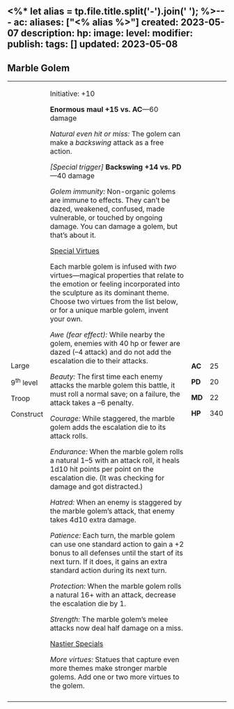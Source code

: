 <%* let alias = tp.file.title.split('-').join(' '); %>---
ac: 
aliases: ["<% alias %>"]
created: 2023-05-07
description: 
hp: 
image: 
level: 
modifier: 
publish: 
tags: []
updated: 2023-05-08
---

## Marble Golem

<table>
<colgroup>
<col style="width: 16%" />
<col style="width: 71%" />
<col style="width: 5%" />
<col style="width: 6%" />
</colgroup>
<tbody>
<tr class="odd">
<td><p>Large</p>
<p>9<sup>th</sup> level</p>
<p>Troop</p>
<p>Construct</p></td>
<td><p>Initiative: +10</p>
<p><strong>Enormous maul +15 vs. AC</strong>—60 damage</p>
<p><em>Natural even hit or miss:</em> The golem can make a
<em>backswing</em> attack as a free action.</p>
<p><em>[Special trigger]</em> <strong>Backswing +14 vs. PD</strong>—40
damage</p>
<p><em>Golem immunity:</em> Non-organic golems are immune to effects.
They can’t be dazed, weakened, confused, made vulnerable, or touched by
ongoing damage. You can damage a golem, but that’s about it.</p>
<p><u>Special Virtues</u></p>
<p>Each marble golem is infused with <em>two</em> virtues—magical
properties that relate to the emotion or feeling incorporated into the
sculpture as its dominant theme. Choose two virtues from the list below,
or for a unique marble golem, invent your own.</p>
<p><em>Awe (fear effect):</em> While nearby the golem, enemies with 40
hp or fewer are dazed (–4 attack) and do not add the escalation die to
their attacks.</p>
<p><em>Beauty:</em> The first time each enemy attacks the marble golem
this battle, it must roll a normal save; on a failure, the attack takes
a –6 penalty.</p>
<p><em>Courage:</em> While staggered, the marble golem adds the
escalation die to its attack rolls.</p>
<p><em>Endurance:</em> When the marble golem rolls a natural 1–5 with an
attack roll, it heals 1d10 hit points per point on the escalation die.
(It was checking for damage and got distracted.)</p>
<p><em>Hatred:</em> When an enemy is staggered by the marble golem’s
attack, that enemy takes 4d10 extra damage.</p>
<p><em>Patience:</em> Each turn, the marble golem can use one standard
action to gain a +2 bonus to all defenses until the start of its next
turn. If it does, it gains an extra standard action during its next
turn.</p>
<p><em>Protection:</em> When the marble golem rolls a natural 16+ with
an attack, decrease the escalation die by 1.</p>
<p><em>Strength:</em> The marble golem’s melee attacks now deal half
damage on a miss.</p>
<p><u>Nastier Specials</u></p>
<p><em>More virtues:</em> Statues that capture even more themes make
stronger marble golems. Add one or two more virtues to the
golem.</p></td>
<td><p><strong>AC</strong></p>
<p><strong>PD</strong></p>
<p><strong>MD</strong></p>
<p><strong>HP</strong></p></td>
<td><p>25</p>
<p>20</p>
<p>22</p>
<p>340</p></td>
</tr>
<tr class="even">
<td></td>
<td></td>
<td></td>
<td></td>
</tr>
</tbody>
</table>
